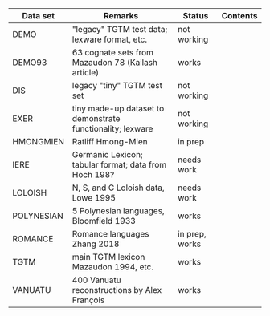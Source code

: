


| Data set | Remarks | Status| Contents |
| --- | --- | --- | --- |
| DEMO | "legacy" TGTM test data; lexware format, etc. | not working |
| DEMO93 | 63 cognate sets from Mazaudon 78 (Kailash article) | works | |
| DIS | legacy "tiny" TGTM test set | not working | |
| EXER | tiny made-up dataset to demonstrate functionality; lexware | not working | |
| HMONGMIEN | Ratliff Hmong-Mien | in prep |
| IERE | Germanic Lexicon; tabular format; data from Hoch 198?| needs work | |
| LOLOISH | N, S, and C Loloish data, Lowe 1995 | needs work | |
| POLYNESIAN | 5 Polynesian languages, Bloomfield 1933| works | |
| ROMANCE | Romance languages Zhang 2018 | in prep, works | |
| TGTM | main TGTM lexicon Mazaudon 1994, etc.| works | |
| VANUATU | 400 Vanuatu reconstructions by Alex François | works | |
